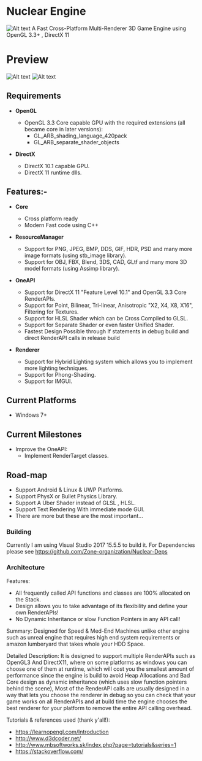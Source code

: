 # Nuclear Engine
![Alt text](http://media.indiedb.com/images/engines/1/1/764/NELOgo.png)
A Fast Cross-Platform Multi-Renderer 3D Game Engine using OpenGL 3.3+ , DirectX 11

# Preview
![Alt text](http://media.indiedb.com/cache/images/engines/1/1/764/thumb_620x2000/Untitled.1.png)
![Alt text](http://media.indiedb.com/cache/images/engines/1/1/764/thumb_620x2000/Blending_Demo.png)

## Requirements
- __OpenGL__
  - OpenGL 3.3 Core capable GPU with the required extensions (all became core in later versions):
    - GL_ARB_shading_language_420pack
	- GL_ARB_separate_shader_objects

- __DirectX__
  - DirectX 10.1 capable GPU.
  - DirectX 11 runtime dlls.

## Features:-
- __Core__
  - Cross platform ready
  - Modern Fast code using C++
  
- __ResourceManager__
  - Support for PNG, JPEG, BMP, DDS, GIF, HDR, PSD and many more image formats (using stb_image library).
  - Support for OBJ, FBX, Blend, 3DS, CAD, GLtf and many more 3D model formats (using Assimp library).

- __OneAPI__
  - Support for DirectX 11 "Feature Level 10.1" and OpenGL 3.3 Core RenderAPIs.
  - Support for Point, Bilinear, Tri-linear, Anisotropic "X2, X4, X8, X16", Filtering for Textures.
  - Support for HLSL Shader which can be Cross Compiled to GLSL.
  - Support for Separate Shader or even faster Unified Shader.
  - Fastest Design Possible through If statements in debug build and direct RenderAPI calls in release build
  
- __Renderer__
  - Support for Hybrid Lighting system which allows you to implement more lighting techniques.
  - Support for Phong-Shading.
  - Support for IMGUI.
  
## Current Platforms
  - Windows 7+     

## Current Milestones
  - Improve the OneAPI:
    - Implement RenderTarget classes.

## Road-map
  - Support Android & Linux & UWP Platforms.
  - Support PhysX or Bullet Physics Library.
  - Support A Uber Shader instead of GLSL , HLSL.
  - Support Text Rendering With immediate mode GUI.
  - There are more but these are the most important...
  
  
### Building
Currently I am using Visual Studio 2017 15.5.5 to build it.
For Dependencies please see https://github.com/Zone-organization/Nuclear-Deps

### Architecture
Features:
  - All frequently called API functions and classes are 100% allocated on the Stack.
  - Design allows you to take advantage of its flexibility and define your own RenderAPIs!
  - No Dynamic Inheritance or slow Function Pointers in any API call!
  
Summary:
Designed for Speed & Med-End Machines unlike other engine such as unreal engine that requires high end system
requirements or amazon lumberyard that takes whole your HDD Space.

Detailed Description:
It is designed to support multiple RenderAPIs such as OpenGL3 And DirectX11, where on some platforms as windows
you can choose one of them at runtime, which will cost you the smallest amount of performance since the engine
is build to avoid Heap Allocations and Bad Core design as dynamic inheritance (which uses slow function pointers
behind the scene), Most of the RenderAPI calls are usually designed in a way that lets you choose the renderer
in debug so you can check that your game works on all RenderAPIs and at build time the engine chooses the best
renderer for your platform to remove the entire API calling overhead. 


Tutorials & references used (thank y'all!):
  - https://learnopengl.com/Introduction
  - http://www.d3dcoder.net/
  - http://www.mbsoftworks.sk/index.php?page=tutorials&series=1
  - https://stackoverflow.com/
  
  
